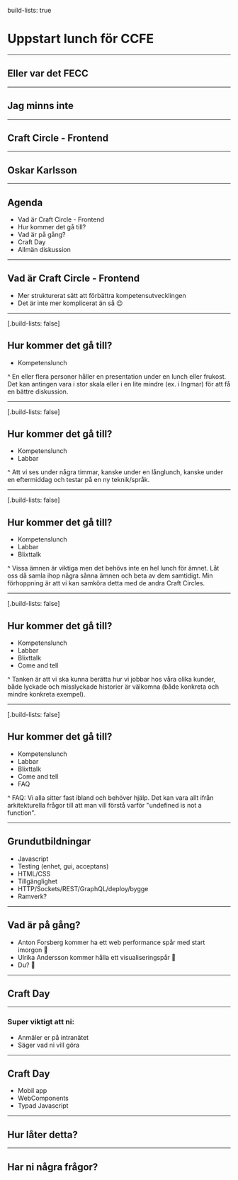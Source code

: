 build-lists: true

# Uppstart lunch för CCFE

---

## Eller var det FECC

---

## Jag minns inte

---

## Craft Circle - Frontend

---

## Oskar Karlsson

---

## Agenda

- Vad är Craft Circle - Frontend
- Hur kommer det gå till?
- Vad är på gång?
- Craft Day
- Allmän diskussion

---

## Vad är Craft Circle - Frontend

- Mer strukturerat sätt att förbättra kompetensutvecklingen
- Det är inte mer komplicerat än så 😉

---
[.build-lists: false]

## Hur kommer det gå till?

- Kompetenslunch

^ En eller flera personer håller en presentation under en lunch eller frukost. Det kan antingen vara i stor skala eller i en lite mindre (ex. i Ingmar) för att få en bättre diskussion.

---
[.build-lists: false]

## Hur kommer det gå till?

- Kompetenslunch
- Labbar

^ Att vi ses under några timmar, kanske under en långlunch, kanske under en eftermiddag och testar på en ny teknik/språk.

---
[.build-lists: false]

## Hur kommer det gå till?

- Kompetenslunch
- Labbar
- Blixttalk

^ Vissa ämnen är viktiga men det behövs inte en hel lunch för ämnet. Låt oss då samla ihop några sånna ämnen och beta av dem samtidigt. Min förhoppning är att vi kan samköra detta med de andra Craft Circles.

---
[.build-lists: false]

## Hur kommer det gå till?

- Kompetenslunch
- Labbar
- Blixttalk
- Come and tell

^  Tanken är att vi ska kunna berätta hur vi jobbar hos våra olika kunder, både lyckade och misslyckade historier är välkomna (både konkreta och mindre konkreta exempel). 

---
[.build-lists: false]

## Hur kommer det gå till?

- Kompetenslunch
- Labbar
- Blixttalk
- Come and tell
- FAQ

^ FAQ: Vi alla sitter fast ibland och behöver hjälp. Det kan vara allt ifrån arkitekturella frågor till att man vill förstå varför "undefined is not a function". 

---

## Grundutbildningar

- Javascript
- Testing (enhet, gui, acceptans)
- HTML/CSS
- Tillgänglighet
- HTTP/Sockets/REST/GraphQL/deploy/bygge
- Ramverk?

---

## Vad är på gång?

- Anton Forsberg kommer ha ett web performance spår med start imorgon 🎉
- Ulrika Andersson kommer hålla ett visualiseringspår 🎉
- Du? 🙌

---

## Craft Day

---

### Super viktigt att ni:

- Anmäler er på intranätet
- Säger vad ni vill göra

---

## Craft Day

- Mobil app
- WebComponents
- Typad Javascript

---

## Hur låter detta? 

---

## Har ni några frågor?
